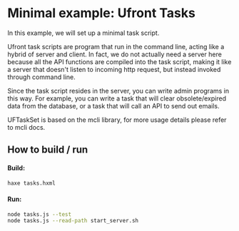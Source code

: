 # Minimal example: Ufront Tasks

In this example, we will set up a minimal task script.

Ufront task scripts are program that run in the command line, acting like a hybrid of
server and client. In fact, we do not actually need a server here because all the API functions
are compiled into the task script, making it like a server that doesn't listen to incoming
http request, but instead invoked through command line.

Since the task script resides in the server, you can write admin programs in this
way. For example, you can write a task that will clear obsolete/expired data from the database,
or a task that will call an API to send out emails.

UFTaskSet is based on the mcli library, for more usage details please refer to mcli docs.

## How to build / run

#### Build:

```bash
haxe tasks.hxml
```


#### Run:

```bash
node tasks.js --test
node tasks.js --read-path start_server.sh
```